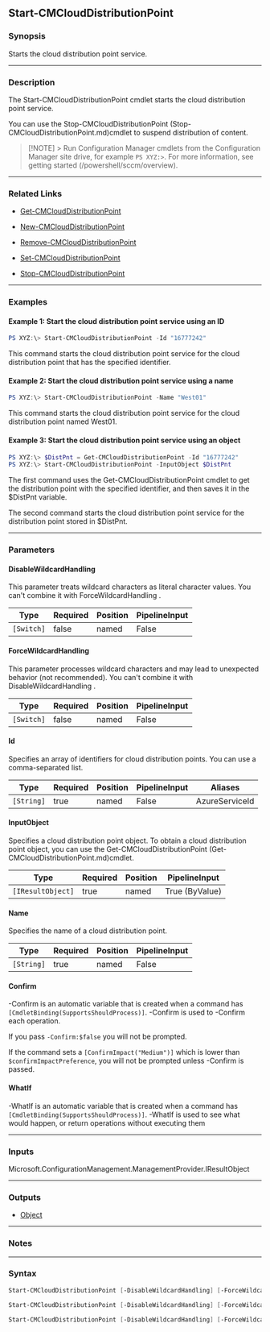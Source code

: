 Start-CMCloudDistributionPoint
------------------------------




### Synopsis
Starts the cloud distribution point service.



---


### Description

The Start-CMCloudDistributionPoint cmdlet starts the cloud distribution point service.



You can use the Stop-CMCloudDistributionPoint (Stop-CMCloudDistributionPoint.md)cmdlet to suspend distribution of content.



> [!NOTE] > Run Configuration Manager cmdlets from the Configuration Manager site drive, for example `PS XYZ:>`. For more information, see getting started (/powershell/sccm/overview).



---


### Related Links
* [Get-CMCloudDistributionPoint](Get-CMCloudDistributionPoint)



* [New-CMCloudDistributionPoint](New-CMCloudDistributionPoint)



* [Remove-CMCloudDistributionPoint](Remove-CMCloudDistributionPoint)



* [Set-CMCloudDistributionPoint](Set-CMCloudDistributionPoint)



* [Stop-CMCloudDistributionPoint](Stop-CMCloudDistributionPoint)





---


### Examples
#### Example 1: Start the cloud distribution point service using an ID
```PowerShell
PS XYZ:\> Start-CMCloudDistributionPoint -Id "16777242"
```
This command starts the cloud distribution point service for the cloud distribution point that has the specified identifier.
#### Example 2: Start the cloud distribution point service using a name
```PowerShell
PS XYZ:\> Start-CMCloudDistributionPoint -Name "West01"
```
This command starts the cloud distribution point service for the cloud distribution point named West01.
#### Example 3: Start the cloud distribution point service using an object
```PowerShell
PS XYZ:\> $DistPnt = Get-CMCloudDistributionPoint -Id "16777242"
PS XYZ:\> Start-CMCloudDistributionPoint -InputObject $DistPnt
```
The first command uses the Get-CMCloudDistributionPoint cmdlet to get the distribution point with the specified identifier, and then saves it in the $DistPnt variable.


The second command starts the cloud distribution point service for the distribution point stored in $DistPnt.


---


### Parameters
#### **DisableWildcardHandling**

This parameter treats wildcard characters as literal character values. You can't combine it with ForceWildcardHandling .






|Type      |Required|Position|PipelineInput|
|----------|--------|--------|-------------|
|`[Switch]`|false   |named   |False        |



#### **ForceWildcardHandling**

This parameter processes wildcard characters and may lead to unexpected behavior (not recommended). You can't combine it with DisableWildcardHandling .






|Type      |Required|Position|PipelineInput|
|----------|--------|--------|-------------|
|`[Switch]`|false   |named   |False        |



#### **Id**

Specifies an array of identifiers for cloud distribution points. You can use a comma-separated list.






|Type      |Required|Position|PipelineInput|Aliases       |
|----------|--------|--------|-------------|--------------|
|`[String]`|true    |named   |False        |AzureServiceId|



#### **InputObject**

Specifies a cloud distribution point object. To obtain a cloud distribution point object, you can use the Get-CMCloudDistributionPoint (Get-CMCloudDistributionPoint.md)cmdlet.






|Type             |Required|Position|PipelineInput |
|-----------------|--------|--------|--------------|
|`[IResultObject]`|true    |named   |True (ByValue)|



#### **Name**

Specifies the name of a cloud distribution point.






|Type      |Required|Position|PipelineInput|
|----------|--------|--------|-------------|
|`[String]`|true    |named   |False        |



#### **Confirm**
-Confirm is an automatic variable that is created when a command has ```[CmdletBinding(SupportsShouldProcess)]```.
-Confirm is used to -Confirm each operation.

If you pass ```-Confirm:$false``` you will not be prompted.


If the command sets a ```[ConfirmImpact("Medium")]``` which is lower than ```$confirmImpactPreference```, you will not be prompted unless -Confirm is passed.

#### **WhatIf**
-WhatIf is an automatic variable that is created when a command has ```[CmdletBinding(SupportsShouldProcess)]```.
-WhatIf is used to see what would happen, or return operations without executing them


---


### Inputs
Microsoft.ConfigurationManagement.ManagementProvider.IResultObject





---


### Outputs
* [Object](https://learn.microsoft.com/en-us/dotnet/api/System.Object)






---


### Notes




---


### Syntax
```PowerShell
Start-CMCloudDistributionPoint [-DisableWildcardHandling] [-ForceWildcardHandling] -Id <String> [-Confirm] [-WhatIf] [<CommonParameters>]
```
```PowerShell
Start-CMCloudDistributionPoint [-DisableWildcardHandling] [-ForceWildcardHandling] -InputObject <IResultObject> [-Confirm] [-WhatIf] [<CommonParameters>]
```
```PowerShell
Start-CMCloudDistributionPoint [-DisableWildcardHandling] [-ForceWildcardHandling] -Name <String> [-Confirm] [-WhatIf] [<CommonParameters>]
```
